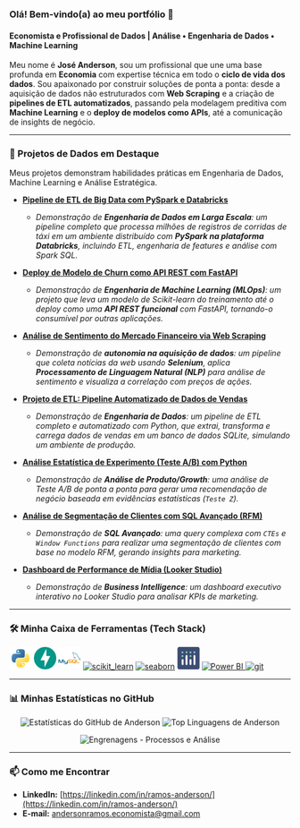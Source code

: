 ### Olá! Bem-vindo(a) ao meu portfólio 👋

#### Economista e Profissional de Dados | Análise • Engenharia de Dados • Machine Learning

Meu nome é **José Anderson**, sou um profissional que une uma base profunda em **Economia** com expertise técnica em todo o **ciclo de vida dos dados**. Sou apaixonado por construir soluções de ponta a ponta: desde a aquisição de dados não estruturados com **Web Scraping** e a criação de **pipelines de ETL automatizados**, passando pela modelagem preditiva com **Machine Learning** e o **deploy de modelos como APIs**, até a comunicação de insights de negócio.

---

### 🚀 Projetos de Dados em Destaque

Meus projetos demonstram habilidades práticas em Engenharia de Dados, Machine Learning e Análise Estratégica.
-   **[Pipeline de ETL de Big Data com PySpark e Databricks](https://github.com/ramos-anderson/pipeline-big-data-pyspark-databricks)**
    -   *Demonstração de **Engenharia de Dados em Larga Escala**: um pipeline completo que processa milhões de registros de corridas de táxi em um ambiente distribuído com **PySpark na plataforma Databricks**, incluindo ETL, engenharia de features e análise com Spark SQL.*
      
-   **[Deploy de Modelo de Churn como API REST com FastAPI](https://github.com/ramos-anderson/deploy-modelo-churn-fastapi)**
    -   *Demonstração de **Engenharia de Machine Learning (MLOps)**: um projeto que leva um modelo de Scikit-learn do treinamento até o deploy como uma **API REST funcional** com FastAPI, tornando-o consumível por outras aplicações.*

-   **[Análise de Sentimento do Mercado Financeiro via Web Scraping](https://github.com/ramos-anderson/analise-sentimento-financeiro-python)**
    -   *Demonstração de **autonomia na aquisição de dados**: um pipeline que coleta notícias da web usando **Selenium**, aplica **Processamento de Linguagem Natural (NLP)** para análise de sentimento e visualiza a correlação com preços de ações.*

-   **[Projeto de ETL: Pipeline Automatizado de Dados de Vendas](https://github.com/ramos-anderson/projeto-pipeline-etl-python)**
    -   *Demonstração de **Engenharia de Dados**: um pipeline de ETL completo e automatizado com Python, que extrai, transforma e carrega dados de vendas em um banco de dados SQLite, simulando um ambiente de produção.*

-   **[Análise Estatística de Experimento (Teste A/B) com Python](https://github.com/ramos-anderson/analise-estatistica-teste-ab)**
    -   *Demonstração de **Análise de Produto/Growth**: uma análise de Teste A/B de ponta a ponta para gerar uma recomendação de negócio baseada em evidências estatísticas (`Teste Z`).*
    
-   **[Análise de Segmentação de Clientes com SQL Avançado (RFM)](https://github.com/ramos-anderson/projeto-sql-rfm-ecommerce)**
    -   *Demonstração de **SQL Avançado**: uma query complexa com `CTEs` e `Window Functions` para realizar uma segmentação de clientes com base no modelo RFM, gerando insights para marketing.*

-   **[Dashboard de Performance de Mídia (Looker Studio)](https://lookerstudio.google.com/reporting/982cb5f8-d61b-4de7-8702-fd988392d359)**
    -   *Demonstração de **Business Intelligence**: um dashboard executivo interativo no Looker Studio para analisar KPIs de marketing.*

---

### 🛠️ Minha Caixa de Ferramentas (Tech Stack)

<p align="left">
  <a href="https://www.python.org" target="_blank" rel="noreferrer"><img src="https://raw.githubusercontent.com/devicons/devicon/master/icons/python/python-original.svg" alt="python" width="40" height="40"/></a>
    <a href="https://fastapi.tiangolo.com/" target="_blank" rel="noreferrer"><img src="https://raw.githubusercontent.com/devicons/devicon/master/icons/fastapi/fastapi-original.svg" alt="fastapi" width="40" height="40"/></a>
  <a href="https://www.mysql.com/" target="_blank" rel="noreferrer"><img src="https://raw.githubusercontent.com/devicons/devicon/master/icons/mysql/mysql-original-wordmark.svg" alt="mysql" width="40" height="40"/></a>
  <a href="https://scikit-learn.org/" target="_blank" rel="noreferrer"><img src="https://upload.wikimedia.org/wikipedia/commons/0/05/Scikit_learn_logo_small.svg" alt="scikit_learn" width="40" height="40"/></a>
  <a href="https://seaborn.pydata.org/" target="_blank" rel="noreferrer"><img src="https://seaborn.pydata.org/_images/logo-mark-lightbg.svg" alt="seaborn" width="40" height="40"/></a>
  <a href="https://plotly.com/" target="_blank" rel="noreferrer"><img src="https://raw.githubusercontent.com/devicons/devicon/master/icons/plotly/plotly-original.svg" alt="plotly" width="40" height="40"/></a>
 <a href="https://powerbi.microsoft.com/en-us/" target="_blank" rel="noreferrer"><img src="https://upload.wikimedia.org/wikipedia/commons/c/cf/New_Power_BI_Logo.svg" alt="Power BI" width="40" height="40"/>
  <a href="https://git-scm.com/" target="_blank" rel="noreferrer"><img src="https://www.vectorlogo.zone/logos/git-scm/git-scm-icon.svg" alt="git" width="40" height="40"/></a>
</p>

---

### 📊 Minhas Estatísticas no GitHub

<p align="center">
  <img align="center" src="https://github-readme-stats.vercel.app/api?username=ramos-anderson&show_icons=true&theme=dracula&include_all_commits=true&count_private=true" alt="Estatísticas do GitHub de Anderson"/>
  <img align="center" src="https://github-readme-stats.vercel.app/api/top-langs/?username=ramos-anderson&layout=compact&langs_count=7&theme=dracula" alt="Top Linguagens de Anderson"/>
</p>
<p align="center">
  <img src="https://art.ngfiles.com/images/1600000/1600182_pinkmoth_more-gear-gif.gif?f1611153196" alt="Engrenagens - Processos e Análise" width="400">
</p>

---

### 📫 Como me Encontrar

-   **LinkedIn:** [https://linkedin.com/in/ramos-anderson/](https://linkedin.com/in/ramos-anderson/)
-   **E-mail:** andersonramos.economista@gmail.com

<!--
**ramos-anderson/ramos-anderson** is a ✨ _special_ ✨ repository because its `README.md` (this file) appears on your GitHub profile.

Here are some ideas to get you started:

- 🔭 I’m currently working on ...
- 🌱 I’m currently learning ...
- 👯 I’m looking to collaborate on ...
- 🤔 I’m looking for help with ...
- 💬 Ask me about ...
- 📫 How to reach me: ...
- 😄 Pronouns: ...
- ⚡ Fun fact: ...
-->
